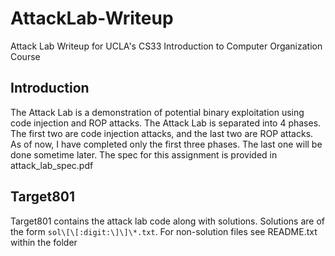 # AttackLab-Writeup
Attack Lab Writeup for UCLA's CS33 Introduction to Computer Organization Course

## Introduction
The Attack Lab is a demonstration of potential binary exploitation using code injection and ROP attacks. The Attack Lab is separated into 4 phases. The first two are code injection attacks, and the last two are ROP attacks. As of now, I have completed only the first three phases. The last one will be done sometime later. The spec for this assignment is provided in attack_lab_spec.pdf

## Target801
Target801 contains the attack lab code along with solutions. Solutions are of the form `sol\[\[:digit:\]\]\*.txt`. For non-solution files see README.txt within the folder
